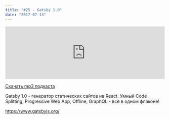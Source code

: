 ```yaml
---
title: "#25 - Gatsby 1.0"
date: "2017-07-13"
---
```


<iframe width="100%" height="166" scrolling="no" frameborder="no" src="https://w.soundcloud.com/player/?url=https%3A//api.soundcloud.com/tracks/333073430&amp;color=ff5500&amp;auto_play=false&amp;hide_related=false&amp;show_comments=true&amp;show_user=true&amp;show_reposts=false"></iframe>

<a href="https://5minreact.podster.fm/25/download/audio.mp3?download=yes&media=file"><i class="fa fa-download"></i> Скачать mp3 подкаста</a>

Gatsby 1.0 - генератор статических сайтов на React. Умный Code Splitting, Progressive Web App, Offline, GraphQL - всё в одном флаконе!

https://www.gatsbyjs.org/


